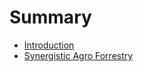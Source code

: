 # Summary

* [Introduction](README.md)
* [Synergistic Agro Forrestry](synergistic_agro_forrestry.md)

